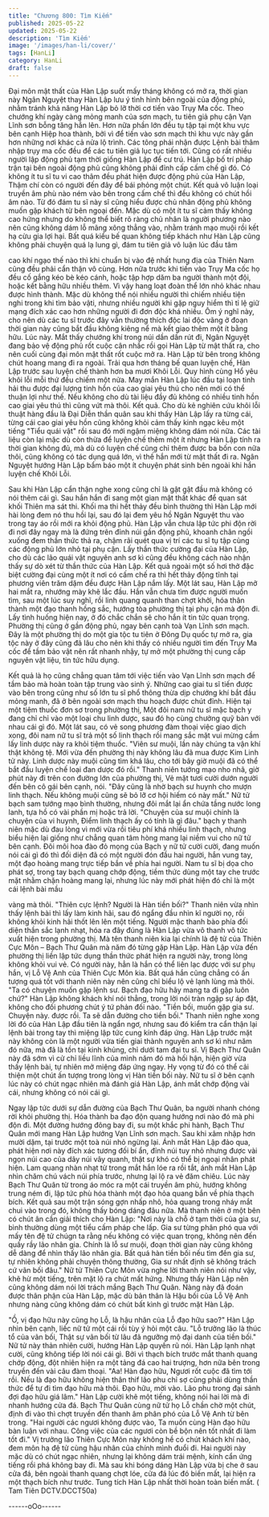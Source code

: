 ```yaml
---
title: "Chương 800: Tìm Kiếm"
published: 2025-05-22
updated: 2025-05-22
description: 'Tìm Kiếm'
image: '/images/han-li/cover/'
tags: [HanLi]
category: HanLi
draft: false
---
```


Đại môn mật thất của Hàn Lập suốt mấy tháng không có mở ra,
thời gian này Ngân Nguyệt thay Hàn Lập lưu ý tình hình bên
ngoài của động phủ, nhằm tránh khả năng Hàn Lập bỏ lỡ thời cơ
tiến vào Trụy Ma cốc.
Theo chướng khí ngày càng mỏng manh của sơn mạch, tu tiên
giả phụ cận Vạn Lĩnh sơn bỗng tăng hẳn lên. Hơn nữa phần lớn
đều tụ tập tại một khu vực bên cạnh Hiệp hoa thành, bởi vì để tiến
vào sơn mạch thì khu vực này gần hơn những nơi khác cả nửa lộ
trình.
Các tông phái nhận được Lệnh bài thâm nhập trụy ma cốc đều để
các tu tiên giả lục tục tiến tới. Cũng có rất nhiều người lập động
phủ tạm thời giống Hàn Lập để cư trú.
Hàn Lập bố trí pháp trận tại bên ngoài động phủ cũng không phải
đỉnh cấp cấm chế gì đó. Có không ít tu sĩ tu vi cao thâm đều phát
hiện được động phủ của Hàn Lập, Thậm chí còn có người đến
đây để bái phỏng một chút.
Kết quả vô luận loại truyền âm phù nào ném vào bên trong cấm
chế thì đều không có chút hồi âm nào.
Từ đó đám tu sĩ này sĩ cũng hiểu được chủ nhân động phủ không
muốn gặp khách từ bên ngoại đến.
Mặc dù có một ít tu sĩ cảm thấy không cao hứng nhưng do không
thể biết rõ ràng chủ nhân là người phương nào nên cũng không
dám lỗ mãng xông thẳng vào, nhằm tránh mạo muội rồi kết hạ
cừu gia lợi hại.
Bất quá kiểu bế quan không tiếp khách như Hàn Lập cũng không
phải chuyện quá lạ lung gì, đám tu tiên giả vô luận lúc đầu tâm

cao khí ngạo thế nào thì khi chuẩn bị vào đệ nhất hung địa của
Thiên Nam cũng đều phải cẩn thận vô cùng. Hơn nữa trước khi
tiến vào Trụy Ma cốc họ đều cố gắng kéo bè kéo cánh, hoặc tập
hợp dăm ba người thành một đội, hoặc kết bằng hữu nhiều thêm.
Vì vậy hang loạt đoàn thể lớn nhỏ khác nhau được hình thành.
Mặc dù không thể nói nhiều người thì chiếm nhiều tiện nghi trong
khi tìm bảo vậti, nhưng nhiều người khi gặp nguy hiểm thì tỉ lệ giữ
mạng đích xác cao hơn những người đi đơn độc khá nhiều.
Ôm ý nghĩ này, cho nên dù các tu sĩ trước đây vẫn thường thích
độc lai độc vãng ở đoạn thời gian này cũng bắt đầu không kiêng
nể mà kết giao thêm một ít bằng hữu.
Lúc này. Mắt thấy chướng khí trong núi dần dần rút đi, Ngân
Nguyệt đang bảo vệ động phủ rốt cuộc cân nhắc rồi gọi Hàn Lập
từ mật thất ra, cho nên cuối cùng đại môn mật thất rốt cuộc mở
ra.
Hàn Lập từ bên trong không chút hoang mang đi ra ngoài.
Trải qua hơn tháng bế quan luyện chế, Hàn Lập trước sau luyện
chế thành hơn ba mươi Khôi Lỗi. Quy hình cùng Hổ yêu khôi lỗi
mỗi thứ đều chiếm một nửa. May mắn Hàn Lập lúc đầu tại loạn
tinh hải thu được đại lượng tinh hồn của cao giai yêu thú cho nên
mới có thể thuận lợi như thế. Nếu không cho dù tài liệu đầy đủ
không có nhiều tinh hồn cao giai yêu thú thì cũng vứt mà thôi.
Kết quả. Cho dù kẻ nghiên cứu khôi lỗi thuật hàng đầu là Đại Diễn
thần quân sau khi thấy Hàn Lập lấy ra từng cái, từng cái cao giai
yêu hồn cũng không khỏi cảm thấy kinh ngạc kêu một tiếng "Tiểu
quái vật" rồi sau đó mới ngậm miệng không dám nói nữa.
Các tài liệu còn lại mặc dù còn thừa để luyện chế thêm một ít
nhưng Hàn Lập tính ra thời gian không đủ, mà dù có luyện chế
cũng chỉ thêm được ba bốn con nữa thôi, cũng không có tác dụng
quá lớn, vì thế hắn mới từ mật thất đi ra.
Ngân Nguyệt hướng Hàn Lập bẩm báo một ít chuyện phát sinh
bên ngoài khi hắn luyện chế Khôi Lỗi.

Sau khi Hàn Lập cẩn thận nghe xong cũng chỉ là gật gật đầu mà
không có nói thêm cái gì.
Sau hắn hắn đi sang một gian mật thất khác để quan sát khối
Thiên ma sát thi.
Khối ma thi hết thảy đều bình thường thì Hàn Lập mới hài lòng
đem nó thu hồi lại, sau đó lại đem yêu hồ Ngân Nguyệt thu vào
trong tay áo rồi mới ra khỏi động phủ.
Hàn Lập vẫn chưa lập tức phi độn rời đi nơi đây ngay mà là đứng
trên đỉnh núi gần động phủ, khoanh chân ngồi xuống đem thần
thức thả ra, chậm rãi quét qua vị trí các tu sĩ tụ tập cùng các động
phủ lớn nhỏ tại phụ cận.
Lấy thần thức cường đại của Hàn Lập, cho dù các lão quái vật
nguyên anh sơ kì cũng đều không cách nào nhận thấy sự dò xét
từ thần thức của Hàn Lập.
Kết quả ngoài một số hơi thở đặc biệt cường đại cùng một ít nơi
có cấm chế ra thì hết thảy động tĩnh tại phương viên trăm dặm
đều được Hàn Lập nắm lấy.
Một lát sau, Hàn Lập mở hai mắt ra, nhướng mày khẽ lắc đầu.
Hắn vẫn chưa tìm được người muốn tìm, sau một lúc suy nghĩ,
rồi linh quang quanh than chợt khởi, hóa thân thành một đạo
thanh hồng sắc, hướng tòa phường thị tại phụ cận mà độn đi.
Lấy tình huống hiện nay, ở đó chắc chắn sẽ cho hắn ít tin tức
quan trọng.
Phường thị cũng ở gần động phủ, ngay bên cạnh toà Vạn Lĩnh
sơn mạch. Đây là một phường thị do một gia tộc tu tiên ở Đông
Dụ quốc tự mở ra, gia tộc này ở đây cũng đã lâu cho nên khi thấy
có nhiều người tìm đến Trụy Ma cốc để tầm bảo vật nên rất
nhanh nhậy, tự mở một phường thị cung cấp nguyên vật liệu, tin
tức hữu dụng.

Kết quả là họ cũng chẳng quan tâm tới việc tiến vào Vạn Lĩnh sơn
mạch để tầm bảo mà hoàn toàn tập trung vào sinh ý. Những cao
giai tu sĩ tiến được vào bên trong cũng như số lớn tu sĩ phổ thông
thừa dịp chướng khí bắt đầu mỏng manh, đã ở bên ngoài sơn
mạch thu hoạch được chút đỉnh.
Hiện tại một tiệm thuốc đơn sơ trong phường thị, Một đôi nam nữ
tu sĩ mặc bạch y đang chỉ chỉ vào một loại chu linh dược, sau đó
họ cùng chưởng quỹ bàn với nhau cái gì đó.
Một lát sau, có vẻ song phương đàm thoại việc giao dịch xong,
đôi nam nữ tu sĩ trả một số linh thạch rồi mang sắc mặt vui mừng
cầm lấy linh dược này ra khỏi tiệm thuốc.
"Viên sư muội, lần này chúng ta vận khí thật không tệ. Mới vừa
đến phường thị này không lâu đã mua được Kim Linh tử này. Linh
dược này muội cũng tìm khá lâu, cho tới bây giờ muội đã có thể
bắt đầu luyện chế loại đan dược đó rồi." Thanh niên tướng mạo
nho nhã, giờ phút này đi trên con đường lớn của phường thị, Vẻ
mặt tươi cười dướn người đến bên cô gái bên cạnh, nói.
"Đây cũng là nhờ bạch sư huynh cho mượn linh thạch. Nếu không
muội cũng sẽ bỏ lỡ cơ hội hiếm có này mất." Nữ tử bạch sam
tướng mạo bình thường, nhưng đôi mắt lại ẩn chứa tầng nước
long lanh, tựa hồ có vài phần mị hoặc trả lời.
"Chuyện của sư muội chính là chuyện của vi huynh, Điểm linh
thạch ấy có tính là gì đâu." bạch y thanh niên mặc dù đau lòng vì
mới vừa rồi tiêu phí khá nhiều linh thạch, nhưng biểu hiện lại
giống như chẳng quan tâm hòng mang lại niềm vui cho nữ tử bên
cạnh.
Đôi môi hoa đào đỏ mọng của Bạch y nữ tử cười cười, đang
muốn nói cái gì đó thì đối diện đã có một người đón đầu hai
người, hắn vung tay, một đạo hoàng mang trực tiếp bắn về phía
hai người.
Nam tu sĩ bị dọa cho phát sợ, trong tay bạch quang chớp động,
tiềm thức dùng một tay che trước mặt nhằm chặn hoàng mang
lại, nhưng lúc này mới phát hiện đó chỉ là một cái lệnh bài mầu

vàng mà thôi.
"Thiên cực lệnh? Người là Hàn tiền bối?" Thanh niên vừa nhìn
thấy lệnh bài thì lấy làm kinh hãi, sau đó ngẩng đầu nhìn kĩ người
nọ, rồi không khỏi kinh hãi thốt lên lên một tiếng.
Người mặc thanh bào phía đối diện thần sắc lạnh nhạt, hóa ra
đây đúng là Hàn Lập vừa vô thanh vô tức xuất hiện trong phường
thị.
Mà tên thanh niên kia lại chính là đệ tử của Thiên Cực Môn –
Bạch Thư Quân mà năm đó từng gặp Hàn Lập. Hàn Lập vừa đến
phường thị liền lập tức dụng thần thức phát hiện ra người này,
trong lòng không khỏi vui vẻ.
Có người này, hẳn là hắn có thể liên lạc được với sư phụ hắn, vị
Lỗ Vệ Anh của Thiên Cực Môn kia.
Bất quá hắn cũng chẳng có ấn tượng quá tốt với thanh niên này
nên cũng chỉ biểu lộ vẻ lạnh lùng mà thôi.
"Ta có chuyện muốn gặp lệnh sư. Bạch đạo hữu hãy mang ta đi
gặp luôn chứ?" Hàn Lập không khách khí nói thẳng, trong lời nói
tràn ngập sự áp đặt, không cho đối phương chút ý tứ phản đối
nào.
"Tiền bối, muốn gặp gia sư. Chuyện này. được rồi. Ta sẽ dẫn
đường cho tiền bối." Thanh niên nghe xong lời đó của Hàn Lập
đầu tiên là ngẩn ngơ, nhưng sau đó kiểm tra cẩn thận lại lệnh bài
trong tay thì miệng lập tức cung kính đáp ứng.
Hàn Lập trước mặt này không còn là một người vừa tiến giai
thành nguyên anh sơ kì như năm đó nữa, mà đã là tồn tại kinh
khủng, chỉ dưới tam đại tu sĩ. Vị Bạch Thư Quân này đã sớm vì
cử chỉ liều lĩnh của mình năm đó mà hối hận, hiện giờ vừa thấy
lệnh bài, tự nhiên mở miệng đáp ứng ngay. Hy vọng từ đó có thể
cải thiện một chút ấn tượng trong lòng vị Hàn tiền bối này.
Nữ tu sĩ ở bên cạnh lúc này có chút ngạc nhiên mà đánh giá Hàn
Lập, ánh mắt chớp động vài cái, nhưng không có nói cái gì.

Ngay lập tức dưới sự dẫn đường của Bạch Thư Quân, ba người
nhanh chóng rời khỏi phường thị. Hóa thành ba đạo độn quang
hướng nơi nào đó mà phi độn đi.
Một đường hướng đông bay đi, su một khắc phi hành, Bạch Thư
Quân mới mang Hàn Lập hướng Vạn Lĩnh sơn mạch. Sau khi
xâm nhập hơn mười dặm, tại trước một toà núi nhỏ ngừng lại.
Ánh mắt Hàn Lập đảo qua, phát hiện nơi này đích xác tương đối
bí ẩn, đỉnh núi tuy nhỏ nhưng được vài ngọn núi cao của dãy núi
vây quanh, thật sự khó có thể bị ngoại nhân phát hiện.
Lam quang nhàn nhạt từ trong mắt hắn lóe ra rồi tắt, ánh mắt Hàn
Lập nhìn chăm chú vách núi phía trước, nhưng lại lộ ra vẻ đăm
chiêu.
Lúc này Bạch Thư Quân từ trong áo móc ra một cái truyền âm
phù, hướng không trung ném đi, lập tức phù hóa thành một đạo
hỏa quang bắn về phía thạch bích. Kết quả sau một trận sóng
gợn nhấp nhô, hỏa quang trong nháy mắt chui vào trong đó,
không thấy bóng dáng đâu nữa.
Mà thanh niên ở một bên có chút ân cần giải thích cho Hàn Lập:
"Nơi này là chỗ ở tạm thời của gia sư, bình thường dùng một tiểu
cấm pháp che lấp. Gia sư từng phân phó qua với mấy tên đệ tử
chúgn ta rằng nếu không có việc quan trọng, không nên đến quấy
rầy lão nhân gia. Chính là lỗ sư muội, đoạn thời gian này cũng
không dễ dàng để nhìn thấy lão nhân gia. Bất quá hàn tiền bối
nếu tìm đến gia sư, tự nhiên không phải chuyện thông thường,
Gia sư nhất định sẽ không trách cứ vãn bối đâu."
Nữ tử Thiên Cực Môn vừa nghe lời thanh niên nói như vậy, khẽ
hừ một tiếng, trên mặt lộ ra chút mất hứng. Nhưng thấy Hàn Lập
nên cũng không dám nói lời trách mắng Bạch Thư Quân. Nàng
này đã đoán được thân phận của Hàn Lập, mặc dù bản thân là
Hậu bối của Lỗ Vệ Anh nhưng nàng cũng không dám có chút bất
kình gì trước mặt Hàn Lập.

"Ồ, vị đạo hữu này cũng họ Lỗ, là hậu nhân của Lỗ đạo hữu sao?"
Hàn Lập nhìn bên cạnh, liếc nữ tử một cái rồi tùy ý hỏi một câu.
"Lỗ trưởng lão là thúc tổ của vãn bối, Thật sự vãn bối từ lâu đã
ngưỡng mộ đại danh của tiền bối." Nữ tử này thản nhiên cười,
hướng Hàn Lập quyến rũ nói.
Hàn Lập lạnh nhạt cười, cũng không tiếp lời nói cái gì. Bởi vì
thạch bích trước mắt thanh quang chớp động, đột nhiên hiện ra
một tảng đá cao hai trượng, hơn nữa bên trong truyền đến vài
câu đàm thoại.
"Aa! Hàn đạo hữu, Ngươi rốt cuộc đã tìm tới rồi. Nếu là đạo hữu
không hiện thân thif lão phu chỉ sợ cũng phải dùng thần thức để
tự đi tìm đạo hữu mà thôi. Đạo hữu, mời vào. Lão phu trong đại
sảnh đợi đạo hữu giá lâm."
Hàn Lập cười khẽ một tiếng, không nói hai lời mà đi nhanh hướng
cửa đá.
Bạch Thư Quân cùng nữ tử họ Lỗ chần chờ một chút, định đi vào
thì chợt truyền đến thanh âm phân phó của Lỗ Vệ Anh từ bên
trong.
"Hai người các ngươi không được vào, Ta muốn cùng Hàn đạo
hữu bàn luận với nhau. Công việc của các ngươi còn bề bộn nên
tốt nhất đi làm tốt đi." Vị trưởng lão Thiên Cực Môn này không hề
có chút khách khí nào, đem môn hạ đệ tử cùng hậu nhân của
chính mình đuổi đi. Hai người này mặc dù có chút ngạc nhiên,
nhưng lại không dám trái mệnh, kính cẩn ứng tiếng rồi phá không
bay đi.
Mà sau khi bóng dáng Hàn Lập vừa bị che ở sau cửa đá, bên
ngoài thanh quang chợt lóe, cửa đá lúc đó biến mất, lại hiện ra
một thạch bích như trước.
Tung tích Hàn Lập nhất thời hoàn toàn biến mất.
( Tam Tiên DCTV.DCCT50a)

------oOo------
